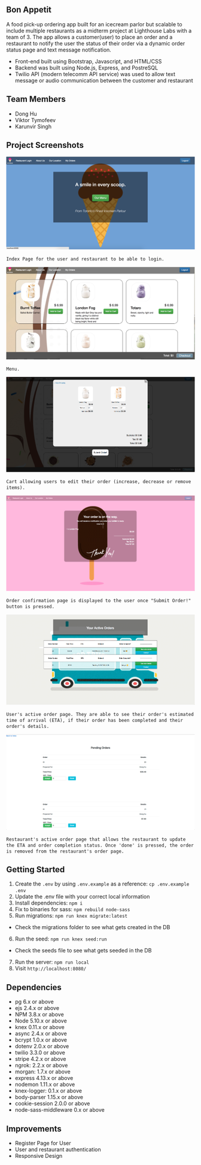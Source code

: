 ## Bon Appetit

A food pick-up ordering app built for an icecream parlor but scalable to include multiple restaurants as a midterm project at Lighthouse Labs with a team of 3. The app allows a customer(user) to place an order and a restaurant to notify the user the status of their order via a dynamic order status page and text message notification.

* Front-end built using Bootstrap, Javascript, and HTML/CSS
* Backend was built using Node.js, Express, and PostreSQL
* Twilio API (modern telecomm API service) was used to allow text message or audio communication between the customer and restaurant

## Team Members
* Dong Hu
* Viktor Tymofeev
* Karunvir Singh

## Project Screenshots
![](./assets/screenshot1.png)

```
Index Page for the user and restaurant to be able to login.
```

![](./assets/screenshot2.png)

```
Menu.
```

![](./assets/screenshot3.png)

```
Cart allowing users to edit their order (increase, decrease or remove items).
```

![](./assets/screenshot4.png)

```
Order confirmation page is displayed to the user once "Submit Order!" button is pressed.
```

![](./assets/screenshot5.png)

```
User's active order page. They are able to see their order's estimated time of arrival (ETA), if their order has been completed and their order's details.
```

![](./assets/screenshot6.png)

```
Restaurant's active order page that allows the restaurant to update the ETA and order completion status. Once 'done' is pressed, the order is removed from the restaurant's order page.
```

## Getting Started

1. Create the `.env` by using `.env.example` as a reference: `cp .env.example .env`
2. Update the .env file with your correct local information
3. Install dependencies: `npm i`
4. Fix to binaries for sass: `npm rebuild node-sass`
5. Run migrations: `npm run knex migrate:latest`
  * Check the migrations folder to see what gets created in the DB
6. Run the seed: `npm run knex seed:run`
  * Check the seeds file to see what gets seeded in the DB
7. Run the server: `npm run local`
8. Visit `http://localhost:8080/`

## Dependencies

* pg 6.x or above
* ejs 2.4.x or above
* NPM 3.8.x or above
* Node 5.10.x or above
* knex 0.11.x or above
* async 2.4.x or above
* bcrypt 1.0.x or above
* dotenv 2.0.x or above
* twilio 3.3.0 or above
* stripe 4.2.x or above
* ngrok: 2.2.x or above
* morgan: 1.7.x or above
* express 4.13.x or above
* nodemon 1.11.x or above
* knex-logger: 0.1.x or above
* body-parser 1.15.x or above
* cookie-session 2.0.0 or above
* node-sass-middleware 0.x or above

## Improvements
* Register Page for User
* User and restaurant authentication
* Responsive Design
